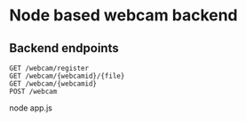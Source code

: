 # Node based webcam backend


## Backend endpoints

    GET /webcam/register
    GET /webcam/{webcamid}/{file}
    GET /webcam/{webcamid}
    POST /webcam



node app.js
```
